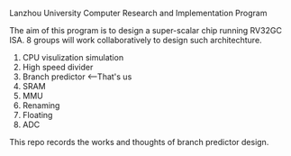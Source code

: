 Lanzhou University Computer Research and Implementation Program

The aim of this program is to design a super-scalar chip running RV32GC ISA. 8 groups will work collaboratively to design such architechture.

1. CPU visulization simulation
2. High speed divider
3. Branch predictor  <--That's us
4. SRAM
5. MMU
6. Renaming
7. Floating
8. ADC

This repo records the works and thoughts of branch predictor design.
